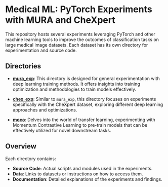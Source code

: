 # Medical ML: PyTorch Experiments with MURA and CheXpert

This repository hosts several experiments leveraging PyTorch and other machine learning tools to improve the outcomes of classification tasks on large medical image datasets. Each dataset has its own directory for experimentation and source code.

## Directories

- [**mura_exp**](https://github.com/cwbennie/medical_ml/tree/main/mura_exp): This directory is designed for general experimentation with deep learning training methods. It offers insights into training optimization and methodologies to train models effectively.

- [**chex_exp**](https://github.com/cwbennie/medical_ml/tree/main/chex_exp): Similar to `mura_exp`, this directory focuses on experiments specifically with the CheXpert dataset, exploring different deep learning approaches and optimizations.

- [**moco**](https://github.com/cwbennie/medical_ml/tree/main/moco): Delves into the world of transfer learning, experimenting with Momentum Contrastive Learning to pre-train models that can be effectively utilized for novel downstream tasks.

## Overview

Each directory contains:
- **Source Code**: Actual scripts and modules used in the experiments.
- **Data**: Links to datasets or instructions on how to access them.
- **Documentation**: Detailed explanations of the experiments and findings.
